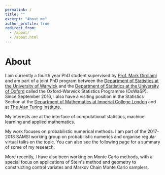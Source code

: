 ```yaml
---
permalink: /
title: ""
excerpt: "About me"
author_profile: true
redirect_from: 
  - /about/
  - /about.html
---
```


About
======

I am currently a fourth year PhD student supervised by [Prof. Mark Girolami](https://www.imperial.ac.uk/people/m.girolami) and am part of a joint PhD program between the [Department of Statistics at the University of Warwick](https://warwick.ac.uk/fac/sci/statistics/) and the [Department of Statistics at the University of Oxford](https://www.stats.ox.ac.uk/) called the Oxford-Warwick Statistics Programme (OxWaSP). Since September 2016, I also have a visiting position in the Statistics Section at the [Department of Mathematics at Imperial College London](http://www.imperial.ac.uk/statistics/) and at [The Alan Turing Institute](https://www.turing.ac.uk/).

My interests are at the interface of computational statistics, machine learning and applied mathematics. 

My work focuses on probabilistic numerical methods. I am part of the 2017-2018 SAMSI working group on probabilistic numerics and organise regular virtual talks on the topic. You can also see the following page for a summary of some of my research.

More recently, I have also been working on Monte Carlo methods, with a special focus on applications of Stein's method and geometry to constructing control variates and Markov Chain Monte Carlo samplers.


